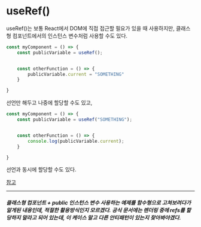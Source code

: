 # useRef()
useRef()는 보통 React에서 DOM에 직접 접근할 필요가 있을 때 사용하지만, 클래스형 컴포넌트에서의 인스턴스 변수처럼 사용할 수도 있다.


```javascript
const myComponent = () => {
    const publicVariable = useRef();


    const otherFunction = () => {
        publicVariable.current = "SOMETHING"
    }

}
```
선언만 해두고 나중에 할당할 수도 있고,


```javascript
const myComponent = () => {
    const publicVariable = useRef("SOMETHING");


    const otherFunction = () => {
        console.log(publicVariable.current);
    }

}
```
선언과 동시에 할당할 수도 있다.

[참고](https://ko.reactjs.org/docs/hooks-faq.html#is-there-something-like-instance-variables)

----

##### 클래스형 컴포넌트 + public 인스턴스 변수 사용하는 예제를 함수형으로 고쳐보려다가 알게된 내용인데, 적절한 활용방식인지 모르겠다. 공식 문서에는 렌더링 중에 refs를 할당하지 말라고 되어 있는데, 이 케이스 말고 다른 안티패턴이 있는지 찾아봐야겠다.
